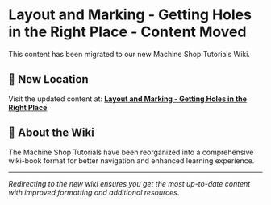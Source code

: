 # Layout and Marking - Getting Holes in the Right Place - Content Moved

This content has been migrated to our new Machine Shop Tutorials Wiki.

## 📍 New Location

Visit the updated content at:
**[Layout and Marking - Getting Holes in the Right Place](https://jonilsson.github.io/machine-shop-tutorials/drill_press/layout_and_marking/)**

## 🔧 About the Wiki

The Machine Shop Tutorials have been reorganized into a comprehensive
wiki-book format for better navigation and enhanced learning experience.

---

*Redirecting to the new wiki ensures you get the most up-to-date content
with improved formatting and additional resources.*